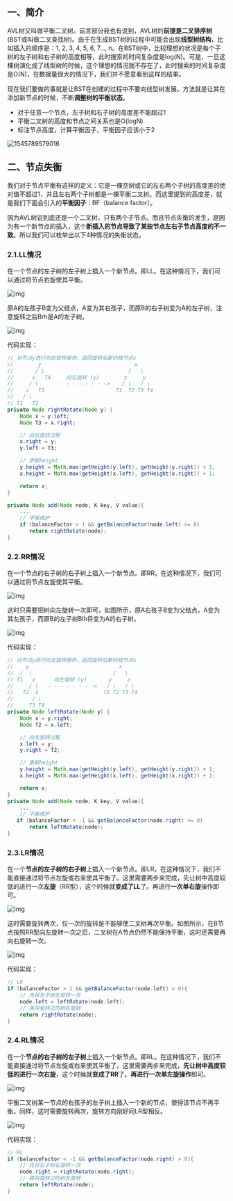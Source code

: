 ## 一、简介

​	AVL树又叫做平衡二叉树。前言部分我也有说到，AVL树的**前提是二叉排序树**(BST或叫做二叉查找树)。由于在生成BST树的过程中可能会出现**线型树结构**，比如插入的顺序是：1, 2, 3, 4, 5, 6, 7..., n。在BST树中，比较理想的状况是每个子树的左子树和右子树的高度相等，此时搜索的时间复杂度是log(N)。可是，一旦这棵树演化成了线型树的时候，这个理想的情况就不存在了，此时搜索的时间复杂度是O(N)，在数据量很大的情况下，我们并不愿意看到这样的结果。

​	现在我们要做的事就是让BST在创建的过程中不要向线型树发展。方法就是让其在添加新节点的时候，不断**调整树的平衡状态**。

- 对于任意一个节点，左子树和右子树的高度差不能超过1
- 平衡二叉树的高度和节点之间关系也是O(logN)
- 标注节点高度，计算平衡因子，平衡因子应该小于2

![1545789579016](C:\Users\S1\AppData\Roaming\Typora\typora-user-images\1545789579016.png)

## 二、节点失衡

​	我们对于节点平衡有这样的定义：它是一棵空树或它的左右两个子树的高度差的绝对值不超过1，并且左右两个子树都是一棵平衡二叉树。而这里提到的高度差，就是我们下面会引入的**平衡因子**：BF（balance factor）。

​	因为AVL树说到底还是一个二叉树，只有两个子节点。而且节点失衡的发生，是因为有一个新节点的插入，这个**新插入的节点导致了某些节点左右子节点高度的不一致**。所以我们可以枚举出以下4种情况的失衡状态。

### 2.1.LL情况

在一个节点的左子树的左子树上插入一个新节点。即LL。在这种情况下，我们可以通过将节点右旋使其平衡。

![img](https://img-blog.csdn.net/20151225154426299?watermark/2/text/aHR0cDovL2Jsb2cuY3Nkbi5uZXQv/font/5a6L5L2T/fontsize/400/fill/I0JBQkFCMA==/dissolve/70/gravity/Center)

原A的左孩子B变为父结点，A变为其右孩子，而原B的右子树变为A的左子树，注意旋转之后Brh是A的左子树。

![img](http://hi.csdn.net/attachment/201104/6/106689_1302084936IP2I.jpg) 

代码实现：

```java
// 对节点y进行向右旋转操作，返回旋转后新的根节点x
//        y                              x
//       / \                           /   \
//      x   T4     向右旋转 (y)        z     y
//     / \       - - - - - - - ->    / \   / \
//    z   T3                       T1  T2 T3 T4
//   / \
// T1   T2
private Node rightRotate(Node y) {
    Node x = y.left;
    Node T3 = x.right;

    // 向右旋转过程
    x.right = y;
    y.left = T3;

    // 更新height
    y.height = Math.max(getHeight(y.left), getHeight(y.right)) + 1;
    x.height = Math.max(getHeight(x.left), getHeight(x.right)) + 1;

    return x;
}

private Node add(Node node, K key, V value){
	....
    // 平衡维护
    if (balanceFactor > 1 && getBalanceFactor(node.left) >= 0)
       return rightRotate(node);
}
```



### 2.2.RR情况

在一个节点的右子树的右子树上插入一个新节点。即RR。在这种情况下，我们可以通过将节点左旋使其平衡。

![img](https://img-blog.csdn.net/20151225155207258?watermark/2/text/aHR0cDovL2Jsb2cuY3Nkbi5uZXQv/font/5a6L5L2T/fontsize/400/fill/I0JBQkFCMA==/dissolve/70/gravity/Center)

这时只需要把树向左旋转一次即可，如图所示，原A右孩子B变为父结点，A变为其左孩子，而原B的左子树Blh将变为A的右子树。

![img](http://hi.csdn.net/attachment/201104/6/106689_1302084939o44u.jpg)

代码实现：

```java
// 对节点y进行向左旋转操作，返回旋转后新的根节点x
//    y                             x
//  /  \                          /   \
// T1   x      向左旋转 (y)       y     z
//     / \   - - - - - - - ->   / \   / \
//   T2  z                     T1 T2 T3 T4
//      / \
//     T3 T4
private Node leftRotate(Node y) {
    Node x = y.right;
    Node T2 = x.left;

    // 向左旋转过程
    x.left = y;
    y.right = T2;

    // 更新height
    y.height = Math.max(getHeight(y.left), getHeight(y.right)) + 1;
    x.height = Math.max(getHeight(x.left), getHeight(x.right)) + 1;

    return x;
}
private Node add(Node node, K key, V value){
	....
    // 平衡维护
   if (balanceFactor < -1 && getBalanceFactor(node.right) <= 0)
       return leftRotate(node);
}
```



### 2.3.LR情况

在一个**节点的左子树的右子树**上插入一个新节点。即LR。在这种情况下，我们不能直接通过将节点左旋或右来使其平衡了。这里需要两步来完成，先让树中高度较低的进行一次**左旋**（RR型），这个时候就**变成了LL**了。再进行**一次单右旋**操作即可。

![img](https://img-blog.csdn.net/20151225155001696?watermark/2/text/aHR0cDovL2Jsb2cuY3Nkbi5uZXQv/font/5a6L5L2T/fontsize/400/fill/I0JBQkFCMA==/dissolve/70/gravity/Center)

这时需要旋转两次，仅一次的旋转是不能够使二叉树再次平衡。如图所示，在B节点按照RR型向左旋转一次之后，二叉树在A节点仍然不能保持平衡，这时还需要再向右旋转一次。

![img](http://hi.csdn.net/attachment/201104/6/106689_13020849378y93.jpg)

代码实现：

```java
// LR
if (balanceFactor > 1 && getBalanceFactor(node.left) < 0){
    // 先将左子树左旋转一次
    node.left = leftRotate(node.left);
    // 再将旋转过的树右旋转
    return rightRotate(node);
}
```



### 2.4.RL情况

在一个**节点的右子树的左子树**上插入一个新节点。即RL。在这种情况下，我们不能直接通过将节点左旋或右来使其平衡了。这里需要两步来完成，**先让树中高度较低的进行一次右旋**，这个时候就**变成了RR**了。**再进行一次单左旋操作**即可。

![img](https://img-blog.csdn.net/20151225155455361?watermark/2/text/aHR0cDovL2Jsb2cuY3Nkbi5uZXQv/font/5a6L5L2T/fontsize/400/fill/I0JBQkFCMA==/dissolve/70/gravity/Center)

平衡二叉树某一节点的右孩子的左子树上插入一个新的节点，使得该节点不再平衡。同样，这时需要旋转两次，旋转方向刚好同LR型相反。

![img](http://hi.csdn.net/attachment/201104/6/106689_130208493865I7.jpg)

代码实现：

```java
// RL
if (balanceFactor < -1 && getBalanceFactor(node.right) > 0){
    // 先将右子树右旋转一次
    node.right = rightRotate(node.right);
    // 再将旋转过的树左旋转
    return leftRotate(node);
}
```